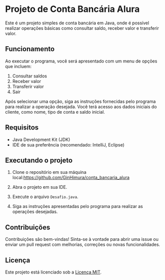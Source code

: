 # Projeto de Conta Bancária Alura

Este é um projeto simples de conta bancária em Java, onde é possível realizar operações básicas como consultar saldo, receber valor e transferir valor.

## Funcionamento

Ao executar o programa, você será apresentado com um menu de opções que incluem:

1. Consultar saldos
2. Receber valor
3. Transferir valor
4. Sair

Após selecionar uma opção, siga as instruções fornecidas pelo programa para realizar a operação desejada. Você terá acesso aos dados iniciais do cliente, como nome, tipo de conta e saldo inicial.

## Requisitos

- Java Development Kit (JDK)
- IDE de sua preferência (recomendado: IntelliJ, Eclipse)

## Executando o projeto

1. Clone o repositório em sua máquina local:https://github.com/GinHimura/conta_bancaria_alura

2. Abra o projeto em sua IDE.

3. Execute o arquivo `Desafio.java`.

4. Siga as instruções apresentadas pelo programa para realizar as operações desejadas.

## Contribuições

Contribuições são bem-vindas! Sinta-se à vontade para abrir uma issue ou enviar um pull request com melhorias, correções ou novas funcionalidades.

## Licença

Este projeto está licenciado sob a [Licença MIT](LICENSE).
